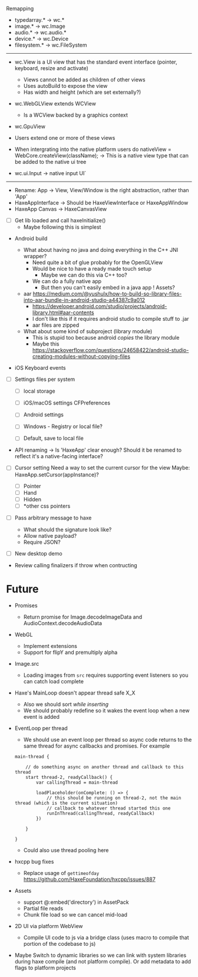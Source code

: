Remapping
- typedarray.* -> wc.*
- image.* -> wc.Image
- audio.* -> wc.audio.*
- device.* -> wc.Device
- filesystem.* -> wc.FileSystem

---

- wc.View is a UI view that has the standard event interface (pointer, keyboard, resize and activate)
    - Views cannot be added as children of other views
    - Uses autoBuild to expose the view
    - Has width and height (which are set externally?)
- wc.WebGLView extends WCView
    - Is a WCView backed by a graphics context
- wc.GpuView

- Users extend one or more of these views
- When intergrating into the native platform users do
    nativeView = WebCore.createView(className);
    -> This is a native view type that can be added to the native ui tree

- wc.ui.Input -> native input UI`


-----------

- Rename: App -> View, View/Window is the right abstraction, rather than 'App'
- HaxeAppInterface -> Should be HaxeViewInterface or HaxeAppWindow
- HaxeApp Canvas -> HaxeCanvasView


- [ ] Get lib loaded and call haxeInitialize()
    - Maybe following this is simplest

- Android build
    - What about having no java and doing everything in the C++ JNI wrapper?
        - Need quite a bit of glue probably for the OpenGLView
        - Would be nice to have a ready made touch setup
            - Maybe we can do this via C++ too?
        - We can do a fully native app
            - But then you can't easily embed in a java app
        ! Assets?
    - aar https://medium.com/@yushulx/how-to-build-so-library-files-into-aar-bundle-in-android-studio-a44387c9a012
        - https://developer.android.com/studio/projects/android-library.html#aar-contents
        - I don't like this if it requires android studio to compile stuff to .jar
        - aar files are zipped
    - What about some kind of subproject (library module)
        - This is stupid too because android _copies_ the library module
        - Maybe this https://stackoverflow.com/questions/24658422/android-studio-creating-modules-without-copying-files


- iOS Keyboard events

- [ ] Settings files per system
    - [ ] local storage
    - [ ] iOS/macOS settings CFPreferences
    - [ ] Android settings
    - [ ] Windows - Registry or local file?
    - [ ] Default, save to local file


- API renaming
    -> Is 'HaxeApp' clear enough? Should it be renamed to reflect it's a native-facing interface?

- [ ] Cursor setting
    Need a way to set the current cursor for the view
    Maybe: HaxeApp.setCursor(appInstance)?
    - [ ] Pointer
    - [ ] Hand
    - [ ] Hidden
    - [ ] *other css pointers

- [ ] Pass arbitrary message to haxe
    - What should the signature look like?
    - Allow native payload?
    - Require JSON?

- [ ] New desktop demo

- Review calling finalizers if throw when contructing

# Future

- Promises
    - Return promise for Image.decodeImageData and AudioContext.decodeAudioData

- WebGL
    - Implement extensions
    - Support for flipY and premultiply alpha

- Image.src
    - Loading images from `src` requires supporting event listeners so you can catch load complete

- Haxe's MainLoop doesn't appear thread safe X_X
    - Also we should sort _while inserting_
    - We should probably redefine so it wakes the event loop when a new event is added

- EventLoop per thread
    - We should use an event loop per thread so async code returns to the same thread for async callbacks and promises. For example
    ```
    main-thread {
        
        // do something async on another thread and callback to this thread
        start thread-2, readyCallback() {
            var callingThread = main-thread

            loadPlaceholder(onComplete: () => {
                // this should be running on thread-2, not the main thread (which is the current situation)
                // callback to whatever thread started this one
                runInThread(callingThread, readyCallback)
            })

        }

    }
    ```
    - Could also use thread pooling here

- hxcpp bug fixes
    - Replace usage of `gettimeofday` https://github.com/HaxeFoundation/hxcpp/issues/887

- Assets
    - support @:embed('directory') in AssetPack
    - Partial file reads
    - Chunk file load so we can cancel mid-load

- 2D UI via platform WebView
    - Compile UI code to js via a bridge class (uses macro to compile that portion of the codebase to js)

- Maybe Switch to dynamic libraries so we can link with system libraries during haxe compile (and not platform compile). Or add metadata to add flags to platform projects